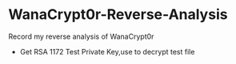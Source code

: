 # WanaCrypt0r-Reverse-Analysis
Record my reverse analysis of WanaCrypt0r

- Get RSA 1172 Test Private Key,use to decrypt test file
